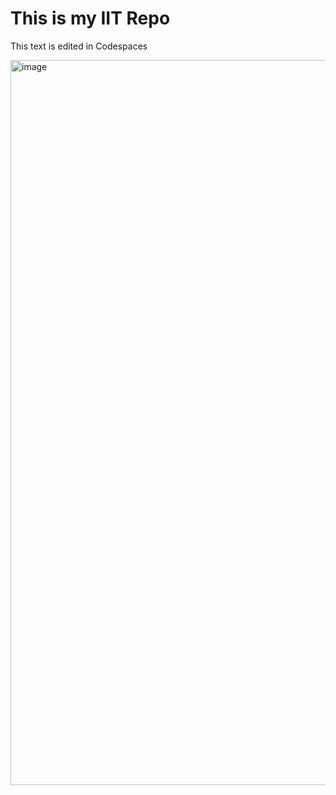 # This is my IIT Repo

This text is edited in Codespaces

<img width="925" height="1160" alt="image" src="https://github.com/user-attachments/assets/d9efbf4e-ba48-4b85-a91b-34568b34a690" />
